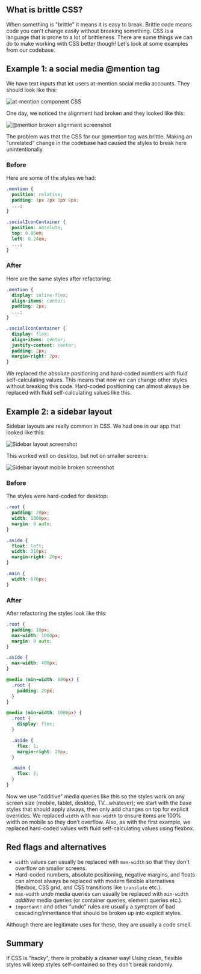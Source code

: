 ## What is brittle CSS?

When something is "brittle" it means it is easy to break. Brittle code means code you can't change easily without breaking something. CSS is a language that is prone to a lot of brittleness. There are some things we can do to make working with CSS better though! Let's look at some examples from our codebase.

## Example 1: a social media @mention tag

We have text inputs that let users at-mention social media accounts. They should look like this:

<img src="https://ropig.com/wp-content/uploads/2018/03/Screen-Shot-2018-03-12-at-1.25.41-PM-e1520888675990.png" alt="at-mention component CSS" />

One day, we noticed the alignment had broken and they looked like this:

<img src="https://ropig.com/wp-content/uploads/2018/03/Screen-Shot-2018-03-12-at-1.27.57-PM-e1520888707501.png" alt="@mention broken alignment screenshot" />

The problem was that the CSS for our @mention tag was brittle. Making an "unrelated" change in the codebase had caused the styles to break here unintentionally.

### Before

Here are some of the styles we had:

```css
.mention {
  position: relative;
  padding: 1px 2px 1px 8px;
  ...;
}

.socialIconContainer {
  position: absolute;
  top: 0.06em;
  left: 0.24em;
  ...;
}
```

### After

Here are the same styles after refactoring:

```css
.mention {
  display: inline-flex;
  align-items: center;
  padding: 2px;
  ...;
}

.socialIconContainer {
  display: flex;
  align-items: center;
  justify-content: center;
  padding: 2px;
  margin-right: 2px;
}
```

We replaced the absolute positioning and hard-coded numbers with fluid self-calculating values. This means that now we can change other styles without breaking this code. Hard-coded positioning can almost always be replaced with fluid self-calculating values like this.

## Example 2: a sidebar layout

Sidebar layouts are really common in CSS. We had one in our app that looked like this:

<img src="https://ropig.com/wp-content/uploads/2018/03/Screen-Shot-2018-03-12-at-2.28.40-PM.png" alt="Sidebar layout screenshot" />

This worked well on desktop, but not on smaller screens:

<img src="https://ropig.com/wp-content/uploads/2018/03/Screen-Shot-2018-03-12-at-3.00.30-PM-602x1024.png" alt="Sidebar layout mobile broken screenshot" />

### Before

The styles were hard-coded for desktop:

```css
.root {
  padding: 20px;
  width: 1000px;
  margin: 0 auto;
}

.aside {
  float: left;
  width: 310px;
  margin-right: 20px;
}

.main {
  width: 670px;
}
```

### After

After refactoring the styles look like this:

```css
.root {
  padding: 10px;
  max-width: 1000px;
  margin: 0 auto;
}

.aside {
  max-width: 400px;
}

@media (min-width: 600px) {
  .root {
    padding: 20px;
  }
}

@media (min-width: 1000px) {
  .root {
    display: flex;
  }

  .aside {
    flex: 1;
    margin-right: 20px;
  }

  .main {
    flex: 2;
  }
}
```

Now we use "additive" media queries like this so the styles work on any screen size (mobile, tablet, desktop, TV...whatever); we start with the base styles that should apply always, then only add changes on top for explicit overrides. We replaced `width` with `max-width` to ensure items are 100% width on mobile so they don't overflow. Also, as with the first example, we replaced hard-coded values with fluid self-calculating values using flexbox.

## Red flags and alternatives

* `width` values can usually be replaced with `max-width` so that they don't overflow on smaller screens.
* Hard-coded numbers, absolute positioning, negative margins, and floats can almost always be replaced with modern flexible alternatives (flexbox, CSS grid, and CSS transitions like `translate` etc.).
* `max-width` _undo_ media queries can usually be replaced with `min-width` _additive_ media queries (or container queries, element queries etc.).
* `important!` and other "undo" rules are usually a symptom of bad cascading/inheritance that should be broken up into explicit styles.

Although there are legitimate uses for these, they are usually a code smell.

## Summary

If CSS is "hacky", there is probably a cleaner way! Using clean, flexible styles will keep styles self-contained so they don't break randomly.
